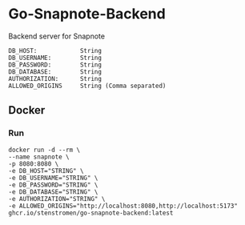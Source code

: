 # Go-Snapnote-Backend

Backend server for Snapnote

```
DB_HOST:            String
DB_USERNAME:        String
DB_PASSWORD:        String
DB_DATABASE:        String
AUTHORIZATION:      String
ALLOWED_ORIGINS     String (Comma separated)
```

## Docker

### Run
```
docker run -d --rm \
--name snapnote \
-p 8080:8080 \
-e DB_HOST="STRING" \
-e DB_USERNAME="STRING" \
-e DB_PASSWORD="STRING" \
-e DB_DATABASE="STRING" \
-e AUTHORIZATION="STRING" \
-e ALLOWED_ORIGINS="http://localhost:8080,http://localhost:5173"
ghcr.io/stenstromen/go-snapnote-backend:latest
```